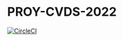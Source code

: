 # PROY-CVDS-2022

[![CircleCI](https://circleci.com/gh/NorbeyC/proycvds-grupo14/tree/circleci-project-setup.svg?style=svg)](https://circleci.com/gh/NorbeyC/proycvds-grupo14/tree/circleci-project-setup)
